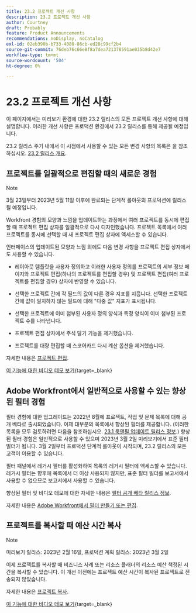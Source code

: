 ```yaml
---
title: 23.2 프로젝트 개선 사항
description: 23.2 프로젝트 개선 사항
author: Courtney
draft: Probably
feature: Product Announcements
recommendations: noDisplay, noCatalog
exl-id: 02eb390b-b733-4080-86cb-ed28c99cf2b4
source-git-commit: 76deb76c66e8f8a7dea721378591ae035b8d42e7
workflow-type: tm+mt
source-wordcount: '504'
ht-degree: 0%

---
```


# 23.2 프로젝트 개선 사항

이 페이지에서는 미리보기 환경에 대한 23.2 릴리스의 모든 프로젝트 개선 사항에 대해 설명합니다. 이러한 개선 사항은 프로덕션 환경에서 23.2 릴리스를 통해 제공될 예정입니다.

23.2 릴리스 주기 내에서 이 시점에서 사용할 수 있는 모든 변경 사항의 목록은 을 참조하십시오. [23.2 릴리스 개요](/help/quicksilver/product-announcements/product-releases/23.2-release-activity/23-2-release-overview.md).

## 프로젝트를 일괄적으로 편집할 때의 새로운 경험

>[!NOTE]
>
>3월 23일부터 2023년 5월 11일 이후에 완료되는 단계적 롤아웃의 프로덕션에 릴리스될 예정입니다.

Workfront 경험의 모양과 느낌을 업데이트하는 과정에서 여러 프로젝트를 동시에 편집할 때 프로젝트 편집 상자를 일괄적으로 다시 디자인했습니다. 프로젝트 목록에서 여러 프로젝트를 동시에 선택할 때 새 프로젝트 편집 상자에 액세스할 수 있습니다.

인터페이스의 업데이트된 모양과 느낌 외에도 다음 변경 사항을 프로젝트 편집 상자에서도 사용할 수 있습니다.

* 레이아웃 템플릿을 사용자 정의하고 이러한 사용자 정의를 프로젝트의 세부 정보 페이지와 프로젝트 편집(하나의 프로젝트를 편집할 경우) 및 프로젝트 편집(여러 프로젝트를 편집할 경우) 상자에 반영할 수 있습니다.

* 선택한 프로젝트 간에 각 필드의 값이 다른 경우 지표를 지웁니다. 선택한 프로젝트 간에 값이 일치하지 않는 필드에 대해 &quot;다중 값&quot; 지표가 표시됩니다.

* 선택한 프로젝트에 이미 첨부된 사용자 정의 양식과 특정 양식이 이미 첨부된 프로젝트 수를 나타냅니다.

* 프로젝트 편집 상자에서 주석 달기 기능을 제거했습니다.

* 프로젝트를 대량 편집할 때 스코어카드 다시 계산 옵션을 제거했습니다.

자세한 내용은 [프로젝트 편집](/help/quicksilver/manage-work/projects/manage-projects/edit-projects.md).

[이 기능에 대한 비디오 데모 보기](https://video.tv.adobe.com/v/3416587/){target=_blank}

## Adobe Workfront에서 일반적으로 사용할 수 있는 향상된 필터 경험

필터 경험에 대한 업그레이드는 2022년 8월에 프로젝트, 작업 및 문제 목록에 대해 공개 베타로 출시되었습니다. 이제 대부분의 목록에서 향상된 필터를 제공합니다. (이러한 목록을 모두 검토하려면 다음을 참조하십시오. [23.1 룩앤필 업데이트 릴리스 정보](/help/quicksilver/product-announcements/product-releases/23.1-release-activity/23-1-look-and-feel-updates.md).) 향상된 필터 경험은 일반적으로 사용할 수 있으며 2023년 3월 2일 미리보기에서 표준 필터 빌더가 됩니다. 3월 2일부터 프로덕션 단계적 롤아웃이 시작되며, 23.2 릴리스의 모든 고객이 이용할 수 있습니다.

필터 패널에서 레거시 필터를 활성화하여 목록의 레거시 필터에 액세스할 수 있습니다. 레거시 필터는 향후에 목록에서 더 이상 사용되지 않지만, 표준 필터 빌더를 보고서에서 사용할 수 없으므로 보고서에서 사용할 수 있습니다.

향상된 필터 및 비디오 데모에 대한 자세한 내용은 [필터 공개 베타 릴리스 정보](/help/quicksilver/product-announcements/product-releases/22.4-release-activity/22-4-project-enhancements.md).

자세한 내용은 [Adobe Workfront에서 필터 만들기 또는 편집](/help/quicksilver/reports-and-dashboards/reports/reporting-elements/create-filters.md).

## 프로젝트를 복사할 때 예산 시간 복사

>[!NOTE]
>
>미리보기 릴리스: 2023년 2월 16일, 프로덕션 계획 릴리스: 2023년 3월 2일

이제 프로젝트를 복사할 때 비즈니스 사례 또는 리소스 플래너의 리소스 예산 책정된 시간을 복사할 수 있습니다. 이 개선 이전에는 프로젝트 예산 시간이 복사된 프로젝트로 전송되지 않았습니다.

자세한 내용은 [프로젝트 복사](/help/quicksilver/manage-work/projects/manage-projects/copy-project.md).

[이 기능에 대한 비디오 데모 보기](https://video.tv.adobe.com/v/3415713/){target=_blank}
